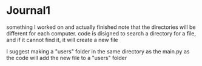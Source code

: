 # Journal1
something I worked on and actually finished
note that the directories will be different for each computer. code is disigned to search a directory for a file, 
and if it cannot find it, it will create a new file

I suggest making a "users" folder in the same directory as the main.py as the code will add the new file to a "users" folder
